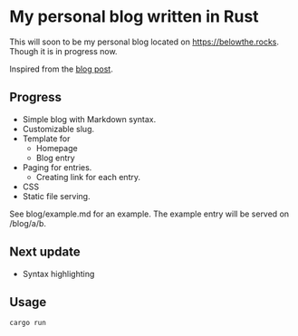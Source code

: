 # My personal blog written in Rust

This will soon to be my personal blog located on https://belowthe.rocks. Though it is in progress now.

Inspired from the [blog post](https://fasterthanli.me/articles/a-new-website-for-2020).

## Progress
* Simple blog with Markdown syntax.
* Customizable slug.
* Template for
  * Homepage
  * Blog entry
* Paging for entries.
  * Creating link for each entry.
* CSS
* Static file serving.

See blog/example.md for an example. The example entry will be served on /blog/a/b.

## Next update
* Syntax highlighting

## Usage

`cargo run`
